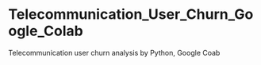 # Telecommunication_User_Churn_Google_Colab
Telecommunication user churn analysis by Python, Google Coab
